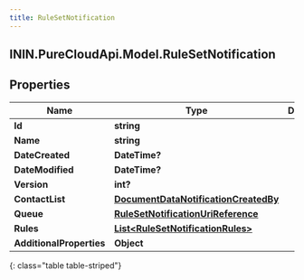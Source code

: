 ```yaml
---
title: RuleSetNotification
---
```

## ININ.PureCloudApi.Model.RuleSetNotification

## Properties

|Name | Type | Description | Notes|
|------------ | ------------- | ------------- | -------------|
| **Id** | **string** |  | [optional] |
| **Name** | **string** |  | [optional] |
| **DateCreated** | **DateTime?** |  | [optional] |
| **DateModified** | **DateTime?** |  | [optional] |
| **Version** | **int?** |  | [optional] |
| **ContactList** | [**DocumentDataNotificationCreatedBy**](DocumentDataNotificationCreatedBy.html) |  | [optional] |
| **Queue** | [**RuleSetNotificationUriReference**](RuleSetNotificationUriReference.html) |  | [optional] |
| **Rules** | [**List&lt;RuleSetNotificationRules&gt;**](RuleSetNotificationRules.html) |  | [optional] |
| **AdditionalProperties** | **Object** |  | [optional] |
{: class="table table-striped"}


